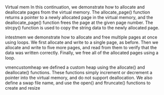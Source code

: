 Virtual mem
In this continuation, we demonstrate how to allocate and deallocate pages from the virtual memory. The allocate_page() function returns a pointer to a newly allocated page in the virtual memory, and the deallocate_page() function frees the page at the given page number. The strcpy() function is used to copy the string data to the newly allocated page.

intestmem
we demonstrate how to allocate and free multiple pages at once using loops. We first allocate and write to a single page, as before. Then we allocate and write to five more pages, and read from them to verify that the data was written correctly. Finally, we free all of the allocated pages using a loop.

vmencustomheap we defined a custom heap using the allocate() and deallocate() functions. These functions simply increment or decrement a pointer into the virtual memory, and do not support deallocation. We also define a swap file name, and use the open() and ftruncate() functions to create and resize
